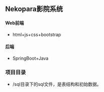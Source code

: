 ## Nekopara影院系统

#### Web前端

- html+js+css+bootstrap

#### 后端

- SpringBoot+Java


### 项目目录

- /sql目录下的sql文件，是表结构和初始数据。

    